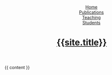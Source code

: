 ---
---
<!DOCTYPE html>
<html>
<head>
  <meta charset="utf-8">
  <meta name="viewport" content="width=device-width, initial-scale=1">
  <title>{{ page.title }} - {{site.title}}</title>
</head>

<body>
<header>
    <nav>
        <ul>
            <dd><a href="{{site.baseurl}}/">Home</a>
            <dd><a href="{{site.baseurl}}/publications">Publications</a>
            <dd><a href="{{site.baseurl}}/teaching">Teaching</a>
            <dd><a href="{{site.baseurl}}/students">Students</a>
        </ul>
    </nav>
    <a class="title-a" href="{{site.baseurl}}/"><h1 class="title">{{site.title}}</h1></a>
</header>
      
  
  {{ content }}
